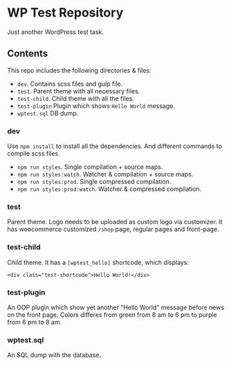 # WP Test Repository

Just another WordPress test task.

## Contents

This repo includes the following directories & files:

* `dev`. Contains scss files and gulp file.
* `test`. Parent theme with all necessary files.
* `test-child`. Child theme with all the files.
* `test-plugin` Plugin which shows `Hello World` message.
* `wptest.sql` DB dump.

### dev

Use `npm install` to install all the dependencies. And different commands to compile scss files.

* `npm run styles`. Single compilation + source maps.
* `npm run styles:watch`. Watcher & compilation + source maps.
* `npm run styles:prod`. Single compressed compilation.
* `npm run styles:prod:watch`. Watcher & compressed compilation.

### test

Parent theme. Logo needs to be uploaded as custom logo via customizer. It has woocommerce customized `/shop` page, regular pages and front-page.

### test-child

Child theme. It has a `[wptest_hello]` shortcode, which displays:

```
<div class="test-shortcode">Hello World!</div>
```

### test-plugin

An OOP plugin which show yet another "Hello World" message before news on the front page. Colors differes from green from 8 am to 6 pm to purple from 6 pm to 8 am.

### wptest.sql

An SQL dump with the database.